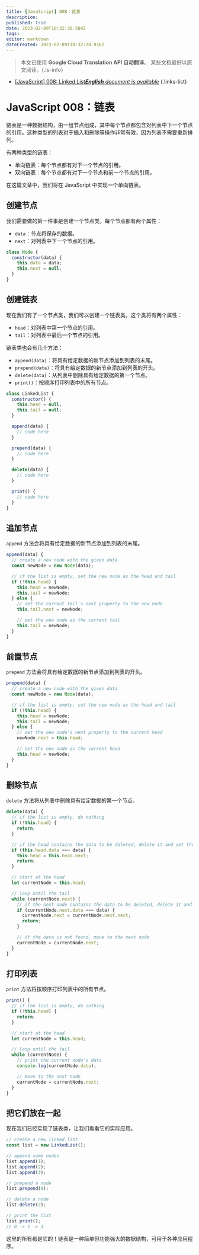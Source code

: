 ```yaml
---
title: [JavaScript] 008：链表
description: 
published: true
date: 2023-02-09T10:32:30.584Z
tags: 
editor: markdown
dateCreated: 2023-02-09T10:32:28.916Z
---
```


> 本文已使用 **Google Cloud Translation API 自动翻译**。
某些文档最好以原文阅读。{.is-info}



- [[JavaScript] 008: Linked List***English** document is available*](/en/Knowledge-base/Algorithm/javascript-008-linked-list)
{.links-list}


# JavaScript 008：链表

链表是一种数据结构，由一组节点组成，其中每个节点都包含对列表中下一个节点的引用。这种类型的列表对于插入和删除等操作非常有效，因为列表不需要重新排列。

有两种类型的链表：

- 单向链表：每个节点都有对下一个节点的引用。
- 双向链表：每个节点都有对下一个节点和前一个节点的引用。

在这篇文章中，我们将在 JavaScript 中实现一个单向链表。

## 创建节点

我们需要做的第一件事是创建一个节点类。每个节点都有两个属性：

- `data`：节点将保存的数据。
- `next`：对列表中下一个节点的引用。

```javascript
class Node {
  constructor(data) {
    this.data = data;
    this.next = null;
  }
}
```

## 创建链表

现在我们有了一个节点类，我们可以创建一个链表类。这个类将有两个属性：

- `head`：对列表中第一个节点的引用。
- `tail`：对列表中最后一个节点的引用。

链表类也会有几个方法：

- `append(data)`：将具有给定数据的新节点添加到列表的末尾。
- `prepend(data)`：将具有给定数据的新节点添加到列表的开头。
- `delete(data)`：从列表中删除具有给定数据的第一个节点。
- `print()`：按顺序打印列表中的所有节点。

```javascript
class LinkedList {
  constructor() {
    this.head = null;
    this.tail = null;
  }

  append(data) {
    // code here
  }

  prepend(data) {
    // code here
  }

  delete(data) {
    // code here
  }

  print() {
    // code here
  }
}
```

## 追加节点

`append` 方法会将具有给定数据的新节点添加到列表的末尾。

```javascript
append(data) {
  // create a new node with the given data
  const newNode = new Node(data);

  // if the list is empty, set the new node as the head and tail
  if (!this.head) {
    this.head = newNode;
    this.tail = newNode;
  } else {
    // set the current tail's next property to the new node
    this.tail.next = newNode;

    // set the new node as the current tail
    this.tail = newNode;
  }
}
```

## 前置节点

`prepend` 方法会将具有给定数据的新节点添加到列表的开头。

```javascript
prepend(data) {
  // create a new node with the given data
  const newNode = new Node(data);

  // if the list is empty, set the new node as the head and tail
  if (!this.head) {
    this.head = newNode;
    this.tail = newNode;
  } else {
    // set the new node's next property to the current head
    newNode.next = this.head;

    // set the new node as the current head
    this.head = newNode;
  }
}
```

## 删除节点

`delete` 方法将从列表中删除具有给定数据的第一个节点。

```javascript
delete(data) {
  // if the list is empty, do nothing
  if (!this.head) {
    return;
  }

  // if the head contains the data to be deleted, delete it and set the next node as the new head
  if (this.head.data === data) {
    this.head = this.head.next;
    return;
  }

  // start at the head
  let currentNode = this.head;

  // loop until the tail
  while (currentNode.next) {
    // if the next node contains the data to be deleted, delete it and set the current node's next property to the next node's next property
    if (currentNode.next.data === data) {
      currentNode.next = currentNode.next.next;
      return;
    }

    // if the data is not found, move to the next node
    currentNode = currentNode.next;
  }
}
```

## 打印列表

`print` 方法将按顺序打印列表中的所有节点。

```javascript
print() {
  // if the list is empty, do nothing
  if (!this.head) {
    return;
  }

  // start at the head
  let currentNode = this.head;

  // loop until the tail
  while (currentNode) {
    // print the current node's data
    console.log(currentNode.data);

    // move to the next node
    currentNode = currentNode.next;
  }
}
```

## 把它们放在一起

现在我们已经实现了链表类，让我们看看它的实际应用。

```javascript
// create a new linked list
const list = new LinkedList();

// append some nodes
list.append(1);
list.append(2);
list.append(3);

// prepend a node
list.prepend(0);

// delete a node
list.delete(2);

// print the list
list.print();
// 0 -> 1 -> 3
```

这里的所有都是它的！链表是一种简单但功能强大的数据结构，可用于各种应用程序。